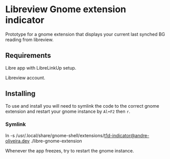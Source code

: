 # Libreview Gnome extension indicator

Prototype for a gnome extension that displays your current last synched BG reading from libreview.

## Requirements

Libre app with LibreLinkUp setup.

Libreview account.

## Installing

To use and install you will need to symlink the code to the correct gnome extension and restart your gnome instance by `Al+F2` then `r`.

### Symlink

ln -s /usr/.local/share/gnome-shell/extensions/t1d-indicator@andre-oliveira.dev ./libre-gnome-extension

Whenever the app freezes, try to restart the gnome instance.